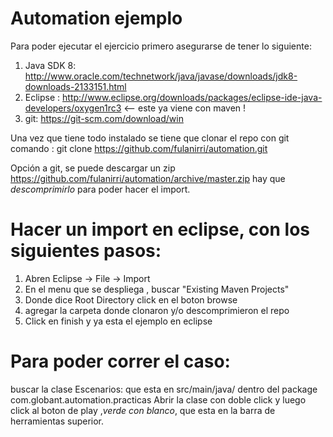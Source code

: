 # Automation ejemplo
Para poder ejecutar el ejercicio primero asegurarse de tener lo siguiente:

1. Java SDK 8: http://www.oracle.com/technetwork/java/javase/downloads/jdk8-downloads-2133151.html
2. Eclipse : http://www.eclipse.org/downloads/packages/eclipse-ide-java-developers/oxygen1rc3 <-- este ya viene con maven !
3. git: https://git-scm.com/download/win

Una vez que tiene todo instalado se tiene que clonar el repo con git 
comando : git clone https://github.com/fulanirri/automation.git

Opción a git, se puede descargar un zip https://github.com/fulanirri/automation/archive/master.zip
hay que *descomprimirlo* para poder hacer el import.

# Hacer un import en eclipse, con los siguientes pasos:
1. Abren Eclipse -> File -> Import
2. En el menu que se despliega , buscar "Existing Maven Projects"
3. Donde dice Root Directory click en el boton browse
4. agregar la carpeta donde clonaron y/o descomprimieron el repo
5. Click en finish y ya esta el ejemplo en eclipse

# Para poder correr el caso:
buscar la clase Escenarios: que esta en src/main/java/ dentro del package com.globant.automation.practicas
Abrir la clase con doble click y luego click al boton  de play ,*verde con blanco*, que esta en la barra de herramientas superior.

